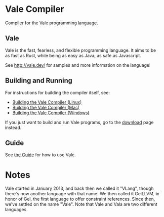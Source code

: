 # Vale Compiler

Compiler for the Vale programming language.


## Vale

Vale is the fast, fearless, and flexible programming language. It aims to be as fast as Rust, while being as easy as Java, as safe as Javascript.

See http://vale.dev/ for samples and more information on the language!


## Building and Running

For instructions for building the compiler itself, see:

 * [Building the Vale Compiler (Linux)](build-linux.md)
 * [Building the Vale Compiler (Mac)](build-mac.md)
 * [Building the Vale Compiler (Windows)](build-windows.md)


If you just want to build and run Vale programs, go to the [download](https://vale.dev/download) page instead.


## Guide

See [the Guide](https://vale.dev/guide/introduction) for how to use Vale.


# Notes

Vale started in January 2013, and back then we called it "VLang", though there's now another language with that name. We then called it GelLLVM, in honor of Gel, the first language to offer constraint references. Since then, we've settled on the name "Vale". Note that Vale and Vala are two different languages.
